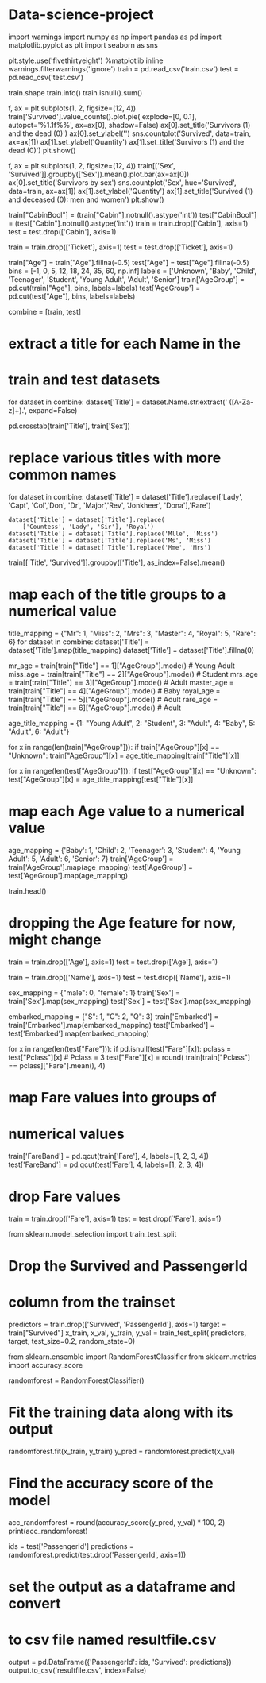 # Data-science-project
import warnings 
import numpy as np 
import pandas as pd 
import matplotlib.pyplot as plt 
import seaborn as sns 


plt.style.use('fivethirtyeight') 
%matplotlib inline 
warnings.filterwarnings('ignore') 
train = pd.read_csv('train.csv') 
test = pd.read_csv('test.csv') 

train.shape 
train.info() 
train.isnull().sum() 


f, ax = plt.subplots(1, 2, figsize=(12, 4)) 
train['Survived'].value_counts().plot.pie( 
	explode=[0, 0.1], autopct='%1.1f%%', ax=ax[0], shadow=False) 
ax[0].set_title('Survivors (1) and the dead (0)') 
ax[0].set_ylabel('') 
sns.countplot('Survived', data=train, ax=ax[1]) 
ax[1].set_ylabel('Quantity') 
ax[1].set_title('Survivors (1) and the dead (0)') 
plt.show() 

f, ax = plt.subplots(1, 2, figsize=(12, 4)) 
train[['Sex', 'Survived']].groupby(['Sex']).mean().plot.bar(ax=ax[0]) 
ax[0].set_title('Survivors by sex') 
sns.countplot('Sex', hue='Survived', data=train, ax=ax[1]) 
ax[1].set_ylabel('Quantity') 
ax[1].set_title('Survived (1) and deceased (0): men and women') 
plt.show() 


train["CabinBool"] = (train["Cabin"].notnull().astype('int')) 
test["CabinBool"] = (test["Cabin"].notnull().astype('int')) 
train = train.drop(['Cabin'], axis=1) 
test = test.drop(['Cabin'], axis=1)


train = train.drop(['Ticket'], axis=1) 
test = test.drop(['Ticket'], axis=1) 

train["Age"] = train["Age"].fillna(-0.5) 
test["Age"] = test["Age"].fillna(-0.5) 
bins = [-1, 0, 5, 12, 18, 24, 35, 60, np.inf] 
labels = ['Unknown', 'Baby', 'Child', 'Teenager', 
		'Student', 'Young Adult', 'Adult', 'Senior'] 
train['AgeGroup'] = pd.cut(train["Age"], bins, labels=labels) 
test['AgeGroup'] = pd.cut(test["Age"], bins, labels=labels) 


combine = [train, test] 

# extract a title for each Name in the 
# train and test datasets 
for dataset in combine: 
	dataset['Title'] = dataset.Name.str.extract(' ([A-Za-z]+)\.', expand=False) 

pd.crosstab(train['Title'], train['Sex']) 

# replace various titles with more common names 
for dataset in combine: 
	dataset['Title'] = dataset['Title'].replace(['Lady', 'Capt', 'Col','Don', 'Dr', 'Major','Rev', 'Jonkheer', 'Dona'],'Rare') 

	dataset['Title'] = dataset['Title'].replace( 
		['Countess', 'Lady', 'Sir'], 'Royal') 
	dataset['Title'] = dataset['Title'].replace('Mlle', 'Miss') 
	dataset['Title'] = dataset['Title'].replace('Ms', 'Miss') 
	dataset['Title'] = dataset['Title'].replace('Mme', 'Mrs') 

train[['Title', 'Survived']].groupby(['Title'], as_index=False).mean() 

# map each of the title groups to a numerical value 
title_mapping = {"Mr": 1, "Miss": 2, "Mrs": 3, 
				"Master": 4, "Royal": 5, "Rare": 6} 
for dataset in combine: 
	dataset['Title'] = dataset['Title'].map(title_mapping) 
	dataset['Title'] = dataset['Title'].fillna(0) 

 mr_age = train[train["Title"] == 1]["AgeGroup"].mode() # Young Adult 
miss_age = train[train["Title"] == 2]["AgeGroup"].mode() # Student 
mrs_age = train[train["Title"] == 3]["AgeGroup"].mode() # Adult 
master_age = train[train["Title"] == 4]["AgeGroup"].mode() # Baby 
royal_age = train[train["Title"] == 5]["AgeGroup"].mode() # Adult 
rare_age = train[train["Title"] == 6]["AgeGroup"].mode() # Adult 

age_title_mapping = {1: "Young Adult", 2: "Student", 
					3: "Adult", 4: "Baby", 5: "Adult", 6: "Adult"} 

for x in range(len(train["AgeGroup"])): 
	if train["AgeGroup"][x] == "Unknown": 
		train["AgeGroup"][x] = age_title_mapping[train["Title"][x]] 

for x in range(len(test["AgeGroup"])): 
	if test["AgeGroup"][x] == "Unknown": 
		test["AgeGroup"][x] = age_title_mapping[test["Title"][x]] 


# map each Age value to a numerical value 
age_mapping = {'Baby': 1, 'Child': 2, 'Teenager': 3, 
			'Student': 4, 'Young Adult': 5, 'Adult': 6, 
			'Senior': 7} 
train['AgeGroup'] = train['AgeGroup'].map(age_mapping) 
test['AgeGroup'] = test['AgeGroup'].map(age_mapping) 

train.head() 

# dropping the Age feature for now, might change 
train = train.drop(['Age'], axis=1) 
test = test.drop(['Age'], axis=1) 


train = train.drop(['Name'], axis=1) 
test = test.drop(['Name'], axis=1) 


sex_mapping = {"male": 0, "female": 1} 
train['Sex'] = train['Sex'].map(sex_mapping) 
test['Sex'] = test['Sex'].map(sex_mapping) 

embarked_mapping = {"S": 1, "C": 2, "Q": 3} 
train['Embarked'] = train['Embarked'].map(embarked_mapping) 
test['Embarked'] = test['Embarked'].map(embarked_mapping) 


for x in range(len(test["Fare"])): 
	if pd.isnull(test["Fare"][x]): 
		pclass = test["Pclass"][x] # Pclass = 3 
		test["Fare"][x] = round( 
			train[train["Pclass"] == pclass]["Fare"].mean(), 4) 

# map Fare values into groups of 
# numerical values 
train['FareBand'] = pd.qcut(train['Fare'], 4, 
							labels=[1, 2, 3, 4]) 
test['FareBand'] = pd.qcut(test['Fare'], 4, 
						labels=[1, 2, 3, 4]) 

# drop Fare values 
train = train.drop(['Fare'], axis=1) 
test = test.drop(['Fare'], axis=1) 


from sklearn.model_selection import train_test_split 

# Drop the Survived and PassengerId 
# column from the trainset 
predictors = train.drop(['Survived', 'PassengerId'], axis=1) 
target = train["Survived"] 
x_train, x_val, y_train, y_val = train_test_split( 
	predictors, target, test_size=0.2, random_state=0) 


from sklearn.ensemble import RandomForestClassifier 
from sklearn.metrics import accuracy_score 

randomforest = RandomForestClassifier() 

# Fit the training data along with its output 
randomforest.fit(x_train, y_train) 
y_pred = randomforest.predict(x_val) 

# Find the accuracy score of the model 
acc_randomforest = round(accuracy_score(y_pred, y_val) * 100, 2) 
print(acc_randomforest) 

ids = test['PassengerId'] 
predictions = randomforest.predict(test.drop('PassengerId', axis=1)) 

# set the output as a dataframe and convert 
# to csv file named resultfile.csv 
output = pd.DataFrame({'PassengerId': ids, 'Survived': predictions}) 
output.to_csv('resultfile.csv', index=False) 
